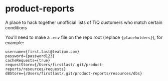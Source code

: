 # product-reports
A place to hack together unofficial lists of TiQ customers who match certain conditions

You'll need to make a `.env` file on the repo root (replace `{placeholders}`), for example:

````
username={first.last@tealium.com}
password={password123}
cacheRequests={true}
requestStore={/Users/firstlast/.git/product-reports/resources/requests}
dBStore={/Users/firstlast/.git/product-reports/resources/dbs}
````